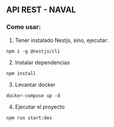 ## API REST - NAVAL

### Como usar:

1. Tener instalado Nestjs, sino, ejecutar: 
```
npm i -g @nestjs/cli
```

2. Instalar dependencias
```
npm install
```	

3. Levantar docker 
```
docker-compose up -d
```

4. Ejecutar el proyecto
```
npm run start:dev
```